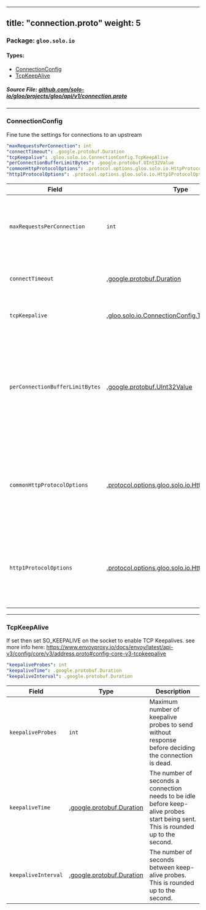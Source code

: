 
---
title: "connection.proto"
weight: 5
---

<!-- Code generated by solo-kit. DO NOT EDIT. -->


### Package: `gloo.solo.io` 
#### Types:


- [ConnectionConfig](#connectionconfig)
- [TcpKeepAlive](#tcpkeepalive)
  



##### Source File: [github.com/solo-io/gloo/projects/gloo/api/v1/connection.proto](https://github.com/solo-io/gloo/blob/main/projects/gloo/api/v1/connection.proto)





---
### ConnectionConfig

 
Fine tune the settings for connections to an upstream

```yaml
"maxRequestsPerConnection": int
"connectTimeout": .google.protobuf.Duration
"tcpKeepalive": .gloo.solo.io.ConnectionConfig.TcpKeepAlive
"perConnectionBufferLimitBytes": .google.protobuf.UInt32Value
"commonHttpProtocolOptions": .protocol.options.gloo.solo.io.HttpProtocolOptions
"http1ProtocolOptions": .protocol.options.gloo.solo.io.Http1ProtocolOptions

```

| Field | Type | Description |
| ----- | ---- | ----------- | 
| `maxRequestsPerConnection` | `int` | Maximum requests for a single upstream connection (unspecified or zero = no limit). |
| `connectTimeout` | [.google.protobuf.Duration](https://developers.google.com/protocol-buffers/docs/reference/csharp/class/google/protobuf/well-known-types/duration) | The timeout for new network connections to hosts in the cluster. |
| `tcpKeepalive` | [.gloo.solo.io.ConnectionConfig.TcpKeepAlive](../connection.proto.sk/#tcpkeepalive) | Configure OS-level tcp keepalive checks. |
| `perConnectionBufferLimitBytes` | [.google.protobuf.UInt32Value](https://developers.google.com/protocol-buffers/docs/reference/csharp/class/google/protobuf/well-known-types/u-int-32-value) | Soft limit on size of the cluster’s connections read and write buffers. If unspecified, an implementation defined default is applied (1MiB). For more info, see the [envoy docs](https://www.envoyproxy.io/docs/envoy/v1.14.1/api-v2/api/v2/cluster.proto#cluster). |
| `commonHttpProtocolOptions` | [.protocol.options.gloo.solo.io.HttpProtocolOptions](../options/protocol/protocol.proto.sk/#httpprotocoloptions) | Additional options when handling HTTP requests upstream. These options will be applicable to both HTTP1 and HTTP2 requests. |
| `http1ProtocolOptions` | [.protocol.options.gloo.solo.io.Http1ProtocolOptions](../options/protocol/protocol.proto.sk/#http1protocoloptions) | Additional Options when handling HTTP requests upstream. These options will be applicable only to HTTP1 requests. |




---
### TcpKeepAlive

 
If set then set SO_KEEPALIVE on the socket to enable TCP Keepalives.
see more info here: https://www.envoyproxy.io/docs/envoy/latest/api-v3/config/core/v3/address.proto#config-core-v3-tcpkeepalive

```yaml
"keepaliveProbes": int
"keepaliveTime": .google.protobuf.Duration
"keepaliveInterval": .google.protobuf.Duration

```

| Field | Type | Description |
| ----- | ---- | ----------- | 
| `keepaliveProbes` | `int` | Maximum number of keepalive probes to send without response before deciding the connection is dead. |
| `keepaliveTime` | [.google.protobuf.Duration](https://developers.google.com/protocol-buffers/docs/reference/csharp/class/google/protobuf/well-known-types/duration) | The number of seconds a connection needs to be idle before keep-alive probes start being sent. This is rounded up to the second. |
| `keepaliveInterval` | [.google.protobuf.Duration](https://developers.google.com/protocol-buffers/docs/reference/csharp/class/google/protobuf/well-known-types/duration) | The number of seconds between keep-alive probes. This is rounded up to the second. |





<!-- Start of HubSpot Embed Code -->
<script type="text/javascript" id="hs-script-loader" async defer src="//js.hs-scripts.com/5130874.js"></script>
<!-- End of HubSpot Embed Code -->
